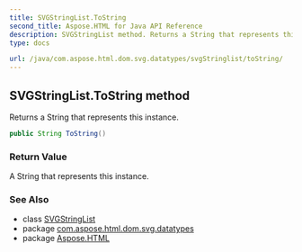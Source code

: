 ```yaml
---
title: SVGStringList.ToString
second_title: Aspose.HTML for Java API Reference
description: SVGStringList method. Returns a String that represents this instance
type: docs

url: /java/com.aspose.html.dom.svg.datatypes/svgStringlist/toString/
---
```

## SVGStringList.ToString method

Returns a String that represents this instance.

```java
public String ToString()
```

### Return Value

A String that represents this instance.

### See Also

* class [SVGStringList](../)
* package [com.aspose.html.dom.svg.datatypes](../../../com.aspose.html.dom.svg.datatypes/)
* package [Aspose.HTML](../../../)
